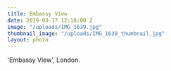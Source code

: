 ```yaml
---
title: Embassy View
date: 2019-03-17 12:18:00 Z
image: "/uploads/IMG_1639.jpg"
thumbnail_image: "/uploads/IMG_1639_thumbnail.jpg"
layout: photo
---
```


'Embassy View', London.